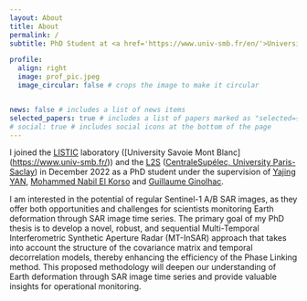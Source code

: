 ```yaml
---
layout: About
title: About
permalink: /
subtitle: PhD Student at <a href='https://www.univ-smb.fr/en/'>University of Savoie Mont Blanc</a>

profile:
  align: right
  image: prof_pic.jpeg
  image_circular: false # crops the image to make it circular


news: false # includes a list of news items
selected_papers: true # includes a list of papers marked as "selected={true}"
# social: true # includes social icons at the bottom of the page
---
```


I joined the [LISTIC](https://www.univ-smb.fr/listic/en/) laboratory ([University Savoie Mont Blanc] (https://www.univ-smb.fr/)) and the [L2S](https://l2s.centralesupelec.fr/en/) ([CentraleSupélec, University Paris-Saclay](https://www.centralesupelec.fr/)) in December 2022 as a PhD student under the supervision of [Yajing YAN](https://www.univ-smb.fr/listic/pages-fr/yajing-yan-fr/), [Mohammed Nabil El Korso](https://l2s.centralesupelec.fr/en/u/el-korso-mohammed-nabil/) and [Guillaume Ginolhac](https://www.univ-smb.fr/listic/presentation/membres/enseignants-chercheurs/guillaume-ginolhac/).


I am interested in the potential of regular Sentinel-1 A/B SAR images, as they offer both opportunities and challenges for scientists monitoring Earth deformation through SAR image time series. The primary goal of my PhD thesis is to develop a novel, robust, and sequential Multi-Temporal Interferometric Synthetic Aperture Radar (MT-InSAR) approach that takes into account the structure of the covariance matrix and temporal decorrelation models, thereby enhancing the efficiency of the Phase Linking method. This proposed methodology will deepen our understanding of Earth deformation through SAR image time series and provide valuable insights for operational monitoring.
